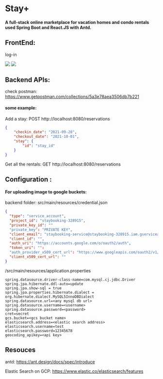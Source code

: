 # Stay+

#### A full-stack online marketplace for vacation homes and condo rentals used **Spring Boot** and **React.JS** with Antd.

## FrontEnd:

log-in 

<img src="https://raw.githubusercontent.com/hesihui/Stay-Rental-Application/main/demo_pic/log_in.jpg"/>

<img src="https://raw.githubusercontent.com/hesihui/Stay-Rental-Application/main/demo_pic/upload.png"/>

## Backend APIs:

check postman: https://www.getpostman.com/collections/5a3e78aea3506db7b221

#### some example:

Add a stay: POST http://localhost:8080/reservations

```json
{
    "checkin_date": "2021-09-28",
    "checkout_date": "2021-10-01",
    "stay": {
        "id": "stay_id"
    }
}
```

Get all the rentals: GET http://localhost:8080/reservations

## Configuration :

#### For uploading image to google buckets: 

backend folder: src/main/resources/credential.json 

```json
{
  "type": "service_account",
  "project_id": "staybooking-328915",
  "private_key_id": ""
  "private_key": "PRIVATE KEY",
  "client_email": "staybooking-service@staybooking-328915.iam.gserviceaccount.com",
  "client_id": "",
  "auth_uri": "https://accounts.google.com/o/oauth2/auth",
  "token_uri": "":  
  "auth_provider_x509_cert_url": "https://www.googleapis.com/oauth2/v1/certs",
  "client_x509_cert_url": ""
}

```

/src/main/resources/application.properties

```
spring.datasource.driver-class-name=com.mysql.cj.jdbc.Driver
spring.jpa.hibernate.ddl-auto=update
spring.jpa.show-sql = true
spring.jpa.properties.hibernate.dialect = org.hibernate.dialect.MySQL5InnoDBDialect
spring.datasource.url=<any mysql db url>
spring.datasource.username=<username>
spring.datasource.password=<password>
cret=secret
gcs.bucket=<gcs bucket name>
elasticsearch.address=<elastic search address>
elasticsearch.username=test
elasticsearch.password=12345678
geocoding_apikey=<api key>
```

## Resouces

antd: https://ant.design/docs/spec/introduce

Elastic Search on GCP: https://www.elastic.co/elasticsearch/features
